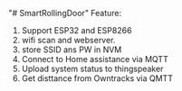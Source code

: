 "# SmartRollingDoor" 
Feature:
1. Support ESP32 and ESP8266
2. wifi scan and webserver. 
3. store SSID ans PW in NVM
4. Connect to Home assistance via MQTT
5. Upload system status to thingspeaker
6. Get disttance from Owntracks via QMTT